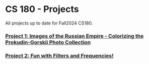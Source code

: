 # CS 180 - Projects

All projects up to date for Fall2024 CS180.

### [Project 1: Images of the Russian Empire - Colorizing the Prokudin-Gorskii Photo Collection](projects/project1.md)

### [Project 2: Fun with Filters and Frequencies!](projects/project2.md)




